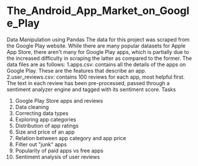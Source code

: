 # The_Android_App_Market_on_Google_Play
Data Manipulation using Pandas
The data for this project was scraped from the Google Play website. While there are many popular datasets for Apple App Store, there aren't many for Google Play apps, which is partially due to the increased difficulty in scraping the latter as compared to the former. 
The data files are as follows:
1.apps.csv: contains all the details of the apps on Google Play. These are the features that describe an app.
2.user_reviews.csv: contains 100 reviews for each app, most helpful first. The text in each review has been pre-processed, passed through a sentiment analyzer engine and tagged with its sentiment score.
Tasks
1. Google Play Store apps and reviews
2. Data cleaning
3. Correcting data types
4. Exploring app categories
5. Distribution of app ratings
6. Size and price of an app
7. Relation between app category and app price
8. Filter out "junk" apps
9. Popularity of paid apps vs free apps
10. Sentiment analysis of user reviews
